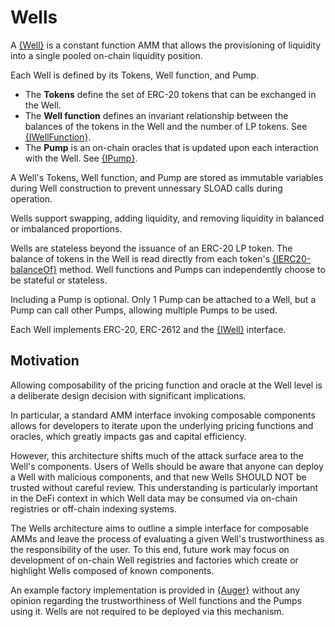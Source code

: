 # Wells

A [{Well}](/src/Well.sol) is a constant function AMM that allows the provisioning of liquidity into a single pooled on-chain liquidity position.

Each Well is defined by its Tokens, Well function, and Pump.
- The **Tokens** define the set of ERC-20 tokens that can be exchanged in the Well.
- The **Well function** defines an invariant relationship between the balances of the tokens in the Well and the number of LP tokens. See [{IWellFunction}](/src//interfaces/IWellFunction.sol).
- The **Pump** is an on-chain oracles that is updated upon each interaction with the Well. See [{IPump}](/src/interfaces/IPump.sol).

A Well's Tokens, Well function, and Pump are stored as immutable variables during Well construction to prevent unnessary SLOAD calls during operation.

Wells support swapping, adding liquidity, and removing liquidity in balanced or imbalanced proportions.

Wells are stateless beyond the issuance of an ERC-20 LP token. The balance of tokens in the Well is read directly from each token's [{IERC20-balanceOf}](/lib/openzeppelin-contracts/contracts/token/ERC20/IERC20.sol) method. Well functions and Pumps can independently choose to be stateful or stateless.

Including a Pump is optional. Only 1 Pump can be attached to a Well, but a Pump can call other Pumps, allowing multiple Pumps to be used.

Each Well implements ERC-20, ERC-2612 and the [{IWell}](/src/interfaces/IWell.sol) interface.

## Motivation

Allowing composability of the pricing function and oracle at the Well level is a deliberate design decision with significant implications. 

In particular, a standard AMM interface invoking composable components allows for developers to iterate upon the underlying pricing functions and oracles, which greatly impacts gas and capital efficiency. 

However, this architecture shifts much of the attack surface area to the Well's components. Users of Wells should be aware that anyone can deploy a Well with malicious components, and that new Wells SHOULD NOT be trusted without careful review. This understanding is particularly important in the DeFi context in which Well data may be consumed via on-chain registries or off-chain indexing systems.

The Wells architecture aims to outline a simple interface for composable AMMs and leave the process of evaluating a given Well's trustworthiness as the responsibility of the user. To this end, future work may focus on development of on-chain Well registries and factories which create or highlight Wells composed of known components.

An example factory implementation is provided in [{Auger}](/src/Auger.sol) without any opinion regarding the trustworthiness of Well functions and the Pumps using it. Wells are not required to be deployed via this mechanism.